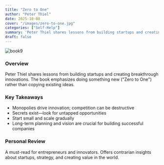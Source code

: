 ```yaml
---
title: "Zero to One"
author: "Peter Thiel"
date: 2025-10-08
cover: "/images/zero-to-one.jpg"
categories: ["Self-Help"]
summary: 'Peter Thiel shares lessons from building startups and creating breakthrough innovations. The book emphasizes doing something new ("Zero to One") rather than copying existing ideas.'
draft: false
---
```



![book9](/images/zero-to-one.jpg)

### Overview
Peter Thiel shares lessons from building startups and creating breakthrough innovations. The book emphasizes doing something new ("Zero to One") rather than copying existing ideas.  

### Key Takeaways
- Monopolies drive innovation; competition can be destructive  
- Secrets exist—look for untapped opportunities  
- Start small and scale gradually  
- Long-term planning and vision are crucial for building successful companies  

### Personal Review
A must-read for entrepreneurs and innovators. Offers contrarian insights about startups, strategy, and creating value in the world.
